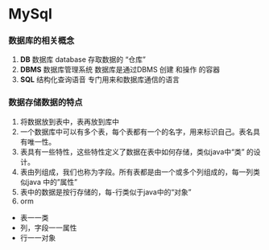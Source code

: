 # MySql

### 数据库的相关概念

1. **DB** 数据库 database 存取数据的 “仓库”
2. **DBMS** 数据库管理系统 数据库是通过DBMS 创建 和操作 的容器
3. **SQL** 结构化查询语音 专门用来和数据库通信的语言

### 数据存储数据的特点

1. 将数据放到表中，表再放到库中
2. 一个数据库中可以有多个表，每个表都有一个的名字，用来标识自己。表名具有唯一性。
3. 表具有一些特性，这些特性定义了数据在表中如何存储，类似java中“类” 的设
   计。
4. 表由列组成，我们也称为字段。所有表都是由一个或多个列组成的，每一列类 似java
   中的”属性”
5. 表中的数据是按行存储的，每-行类似于java中的“对象”
6. orm

- 表一一类
- 列，字段一一属性
- 行一一对象